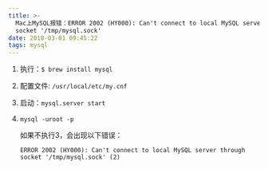 ```yaml
---
title: >-
  Mac上MySQL报错：ERROR 2002 (HY000): Can't connect to local MySQL server through
  socket '/tmp/mysql.sock'
date: 2018-03-01 09:45:22
tags: mysql
---
```




1. 执行：`$ brew install mysql`

2. 配置文件: `/usr/local/etc/my.cnf`

3. 启动：`mysql.server start`

4. `mysql -uroot -p` 

   如果不执行3，会出现以下错误：

   `ERROR 2002 (HY000): Can't connect to local MySQL server through socket '/tmp/mysql.sock' (2)`


